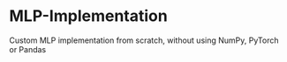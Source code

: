 # MLP-Implementation
Custom MLP implementation from scratch, without using NumPy, PyTorch or Pandas
